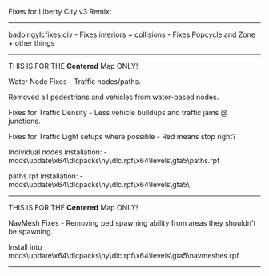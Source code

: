 Fixes for Liberty City v3 Remix:

---------------------------------

badoingylcfixes.oiv - Fixes interiors + collisions - Fixes Popcycle and Zone + other things


---------------------------------

THIS IS FOR THE **Centered** Map ONLY!


Water Node Fixes - Traffic nodes/paths.

Removed all pedestrians and vehicles from water-based nodes.

Fixes for Traffic Density - Less vehicle buildups and traffic jams @ junctions.

Fixes for Traffic Light setups where possible - Red means stop right?



Individual nodes installation: - mods\update\x64\dlcpacks\ny\dlc.rpf\x64\levels\gta5\paths.rpf

paths.rpf installation: - mods\update\x64\dlcpacks\ny\dlc.rpf\x64\levels\gta5\

---------------------------------

THIS IS FOR THE **Centered** Map ONLY!

NavMesh Fixes - Removing ped spawning ability from areas they shouldn't be spawning.

Install into mods\update\x64\dlcpacks\ny\dlc.rpf\x64\levels\gta5\navmeshes.rpf

---------------------------------
